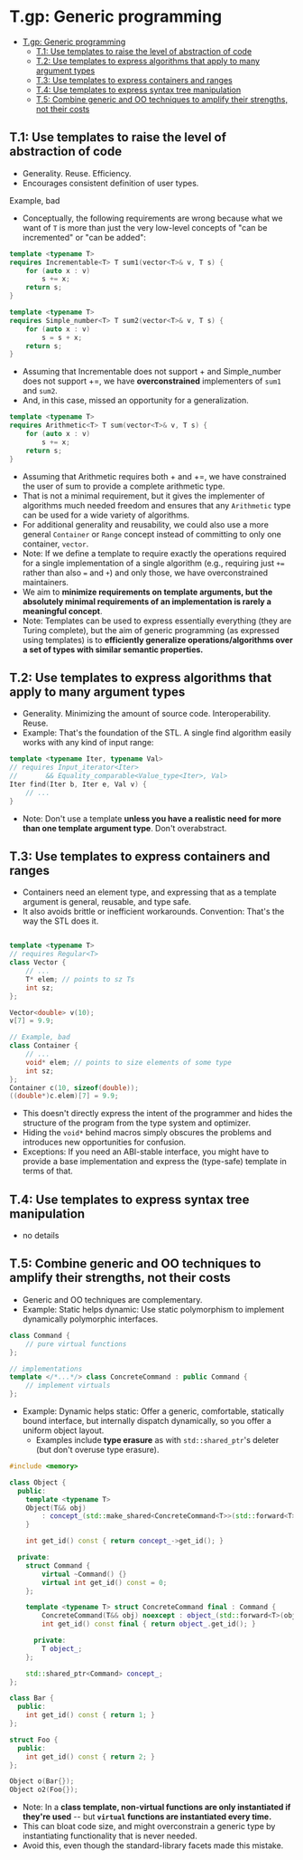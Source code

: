 # T.gp: Generic programming

- [T.gp: Generic programming](#tgp-generic-programming)
  - [T.1: Use templates to raise the level of abstraction of code](#t1-use-templates-to-raise-the-level-of-abstraction-of-code)
  - [T.2: Use templates to express algorithms that apply to many argument types](#t2-use-templates-to-express-algorithms-that-apply-to-many-argument-types)
  - [T.3: Use templates to express containers and ranges](#t3-use-templates-to-express-containers-and-ranges)
  - [T.4: Use templates to express syntax tree manipulation](#t4-use-templates-to-express-syntax-tree-manipulation)
  - [T.5: Combine generic and OO techniques to amplify their strengths, not their costs](#t5-combine-generic-and-oo-techniques-to-amplify-their-strengths-not-their-costs)


## T.1: Use templates to raise the level of abstraction of code
- Generality. Reuse. Efficiency.
- Encourages consistent definition of user types.

Example, bad
- Conceptually, the following requirements are wrong because what we want of `T` is more than just the very low-level concepts of "can be incremented" or "can be added":
```cpp
template <typename T>
requires Incrementable<T> T sum1(vector<T>& v, T s) {
    for (auto x : v)
        s += x;
    return s;
}

template <typename T>
requires Simple_number<T> T sum2(vector<T>& v, T s) {
    for (auto x : v)
        s = s + x;
    return s;
}
```
- Assuming that Incrementable does not support + and Simple_number does not support +=, we have **overconstrained** implementers of `sum1` and `sum2`.
- And, in this case, missed an opportunity for a generalization.

```cpp
template <typename T>
requires Arithmetic<T> T sum(vector<T>& v, T s) {
    for (auto x : v)
        s += x;
    return s;
}
```
- Assuming that Arithmetic requires both + and +=, we have constrained the user of sum to provide a complete arithmetic type.
- That is not a minimal requirement, but it gives the implementer of algorithms much needed freedom and ensures that any `Arithmetic` type can be used for a wide variety of algorithms.
- For additional generality and reusability, we could also use a more general `Container` or `Range` concept instead of committing to only one container, `vector`.
- Note: If we define a template to require exactly the operations required for a single implementation of a single algorithm (e.g., requiring just `+=` rather than also `=` and `+`) and only those, we have overconstrained maintainers.
- We aim to **minimize requirements on template arguments, but the absolutely minimal requirements of an implementation is rarely a meaningful concept**.
- Note: Templates can be used to express essentially everything (they are Turing complete), but the aim of generic programming (as expressed using templates) is to **efficiently generalize operations/algorithms over a set of types with similar semantic properties.**

## T.2: Use templates to express algorithms that apply to many argument types
- Generality. Minimizing the amount of source code. Interoperability. Reuse.
- Example: That's the foundation of the STL. A single find algorithm easily works with any kind of input range:
```cpp
template <typename Iter, typename Val>
// requires Input_iterator<Iter>
//       && Equality_comparable<Value_type<Iter>, Val>
Iter find(Iter b, Iter e, Val v) {
    // ...
}
```
- Note: Don't use a template **unless you have a realistic need for more than one template argument type**. Don't overabstract.

## T.3: Use templates to express containers and ranges
- Containers need an element type, and expressing that as a template argument is general, reusable, and type safe.
- It also avoids brittle or inefficient workarounds. Convention: That's the way the STL does it.

```cpp

template <typename T>
// requires Regular<T>
class Vector {
    // ...
    T* elem; // points to sz Ts
    int sz;
};

Vector<double> v(10);
v[7] = 9.9;

// Example, bad
class Container {
    // ...
    void* elem; // points to size elements of some type
    int sz;
};
Container c(10, sizeof(double));
((double*)c.elem)[7] = 9.9;
```
- This doesn't directly express the intent of the programmer and hides the structure of the program from the type system and optimizer.
- Hiding the `void*` behind macros simply obscures the problems and introduces new opportunities for confusion.
- Exceptions: If you need an ABI-stable interface, you might have to provide a base implementation and express the (type-safe) template in terms of that.

## T.4: Use templates to express syntax tree manipulation
- no details

## T.5: Combine generic and OO techniques to amplify their strengths, not their costs
- Generic and OO techniques are complementary.
- Example: Static helps dynamic: Use static polymorphism to implement dynamically polymorphic interfaces.
```cpp
class Command {
    // pure virtual functions
};

// implementations
template </*...*/> class ConcreteCommand : public Command {
    // implement virtuals
};
```
- Example: Dynamic helps static: Offer a generic, comfortable, statically bound interface, but internally dispatch dynamically, so you offer a uniform object layout.
  - Examples include **type erasure** as with `std::shared_ptr`'s deleter (but don't overuse type erasure).
```cpp
#include <memory>

class Object {
  public:
    template <typename T>
    Object(T&& obj)
        : concept_(std::make_shared<ConcreteCommand<T>>(std::forward<T>(obj))) {
    }

    int get_id() const { return concept_->get_id(); }

  private:
    struct Command {
        virtual ~Command() {}
        virtual int get_id() const = 0;
    };

    template <typename T> struct ConcreteCommand final : Command {
        ConcreteCommand(T&& obj) noexcept : object_(std::forward<T>(obj)) {}
        int get_id() const final { return object_.get_id(); }

      private:
        T object_;
    };

    std::shared_ptr<Command> concept_;
};

class Bar {
  public:
    int get_id() const { return 1; }
};

struct Foo {
  public:
    int get_id() const { return 2; }
};

Object o(Bar{});
Object o2(Foo{});
```
- Note: In a **class template, non-virtual functions are only instantiated if they're used** -- but **`virtual` functions are instantiated every time.**
- This can bloat code size, and might overconstrain a generic type by instantiating functionality that is never needed.
- Avoid this, even though the standard-library facets made this mistake.

